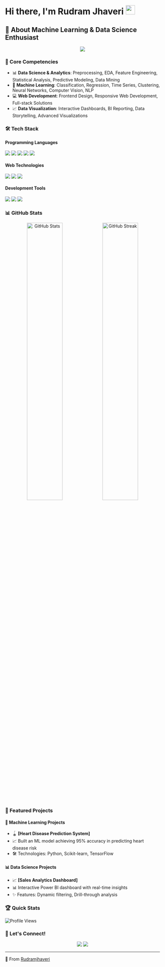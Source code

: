 # Hi there, I'm Rudram Jhaveri  <img src="https://media.giphy.com/media/hvRJCLFzcasrR4ia7z/giphy.gif" width="30px"/>

## 🚀 About Machine Learning & Data Science Enthusiast

<p align="center">
  <img src="https://readme-typing-svg.herokuapp.com?color=3498DB&lines=Data+Scientist;Machine+Learning+Engineer;Web+Developer;Data+Visualization+Expert" />
</p>

### 🎯 Core Competencies
- 📊 **Data Science & Analytics**: Preprocessing, EDA, Feature Engineering, Statistical Analysis, Predictive Modeling, Data Mining
- 🤖 **Machine Learning**: Classification, Regression, Time Series, Clustering, Neural Networks, Computer Vision, NLP
- 💻 **Web Development**: Frontend Design, Responsive Web Development, Full-stack Solutions
- 📈 **Data Visualization**: Interactive Dashboards, BI Reporting, Data Storytelling, Advanced Visualizations

### 🛠️ Tech Stack

#### Programming Languages
<img src="https://img.shields.io/badge/Python-3776AB?style=for-the-badge&logo=python&logoColor=white" /> <img src="https://img.shields.io/badge/C-00599C?style=for-the-badge&logo=c&logoColor=white" /> <img src="https://img.shields.io/badge/C++-00599C?style=for-the-badge&logo=cplusplus&logoColor=white" /> <img src="https://img.shields.io/badge/Java-ED8B00?style=for-the-badge&logo=openjdk&logoColor=white" /> <img src="https://img.shields.io/badge/JavaScript-F7DF1E?style=for-the-badge&logo=javascript&logoColor=black" />

#### Web Technologies
<img src="https://img.shields.io/badge/HTML5-E34F26?style=for-the-badge&logo=html5&logoColor=white" /> <img src="https://img.shields.io/badge/CSS3-1572B6?style=for-the-badge&logo=css3&logoColor=white" /> <img src="https://img.shields.io/badge/SQL-4479A1?style=for-the-badge&logo=postgresql&logoColor=white" />

#### Development Tools
<img src="https://img.shields.io/badge/Git-F05032?style=for-the-badge&logo=git&logoColor=white" /> <img src="https://img.shields.io/badge/VS_Code-007ACC?style=for-the-badge&logo=visual-studio-code&logoColor=white" /> <img src="https://img.shields.io/badge/Jupyter-F37626?style=for-the-badge&logo=jupyter&logoColor=white" />

### 📊 GitHub Stats

<p align="center">
  <img width="48%" src="https://github-readme-stats.vercel.app/api?username=Rudramjhaveri&show_icons=true&theme=radical&hide_border=true" alt="GitHub Stats" />
  <img width="48%" src="https://github-readme-streak-stats.herokuapp.com/?user=Rudramjhaveri&theme=radical&hide_border=true" alt="GitHub Streak" />
</p>

### 🌟 Featured Projects

#### 🧠 Machine Learning Projects
- 🪀 **[Heart Disease Prediction System]**
 - 📈 Built an ML model achieving 95% accuracy in predicting heart disease risk
 - 🛠️ Technologies: Python, Scikit-learn, TensorFlow

#### 📊 Data Science Projects
- 📈 **[Sales Analytics Dashboard]**
 - 📊 Interactive Power BI dashboard with real-time insights
 - ✨ Features: Dynamic filtering, Drill-through analysis

### 🏆 Quick Stats

![Profile Views](https://komarev.com/ghpvc/?username=Rudramjhaveri&color=blueviolet)

### 📩 Let's Connect!

<p align="center">
  <a href="https://www.linkedin.com/in/rudram-jhaveri-6aab84241/"><img src="https://img.shields.io/badge/LinkedIn-0077B5?style=for-the-badge&logo=linkedin&logoColor=white" /></a>
  <a href="mailto:rudram.jhaveri@gmail.com"><img src="https://img.shields.io/badge/Email-D14836?style=for-the-badge&logo=gmail&logoColor=white" /></a>
</p>

---
🌟 From [Rudramjhaveri](https://github.com/Rudramjhaveri)
